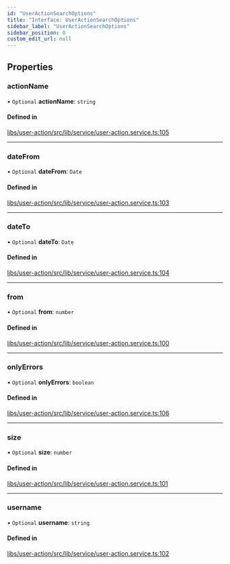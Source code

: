 ```yaml
---
id: "UserActionSearchOptions"
title: "Interface: UserActionSearchOptions"
sidebar_label: "UserActionSearchOptions"
sidebar_position: 0
custom_edit_url: null
---
```


## Properties

### actionName

• `Optional` **actionName**: `string`

#### Defined in

[libs/user-action/src/lib/service/user-action.service.ts:105](https://github.com/cognizone/ng-cognizone/blob/861cbad/libs/user-action/src/lib/service/user-action.service.ts#L105)

___

### dateFrom

• `Optional` **dateFrom**: `Date`

#### Defined in

[libs/user-action/src/lib/service/user-action.service.ts:103](https://github.com/cognizone/ng-cognizone/blob/861cbad/libs/user-action/src/lib/service/user-action.service.ts#L103)

___

### dateTo

• `Optional` **dateTo**: `Date`

#### Defined in

[libs/user-action/src/lib/service/user-action.service.ts:104](https://github.com/cognizone/ng-cognizone/blob/861cbad/libs/user-action/src/lib/service/user-action.service.ts#L104)

___

### from

• `Optional` **from**: `number`

#### Defined in

[libs/user-action/src/lib/service/user-action.service.ts:100](https://github.com/cognizone/ng-cognizone/blob/861cbad/libs/user-action/src/lib/service/user-action.service.ts#L100)

___

### onlyErrors

• `Optional` **onlyErrors**: `boolean`

#### Defined in

[libs/user-action/src/lib/service/user-action.service.ts:106](https://github.com/cognizone/ng-cognizone/blob/861cbad/libs/user-action/src/lib/service/user-action.service.ts#L106)

___

### size

• `Optional` **size**: `number`

#### Defined in

[libs/user-action/src/lib/service/user-action.service.ts:101](https://github.com/cognizone/ng-cognizone/blob/861cbad/libs/user-action/src/lib/service/user-action.service.ts#L101)

___

### username

• `Optional` **username**: `string`

#### Defined in

[libs/user-action/src/lib/service/user-action.service.ts:102](https://github.com/cognizone/ng-cognizone/blob/861cbad/libs/user-action/src/lib/service/user-action.service.ts#L102)
